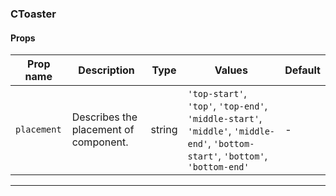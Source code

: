### CToaster

#### Props

| Prop name              | Description                           | Type   | Values                                                                                                                          | Default |
| ---------------------- | ------------------------------------- | ------ | ------------------------------------------------------------------------------------------------------------------------------- | ------- |
| <code>placement</code> | Describes the placement of component. | string | `'top-start'`, `'top'`, `'top-end'`, `'middle-start'`, `'middle'`, `'middle-end'`, `'bottom-start'`, `'bottom'`, `'bottom-end'` | -       |

---

